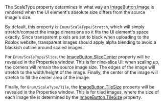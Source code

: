 The ScaleType property determines in what way an [ImageButton.Image](https://developer.roblox.com/en-us/api-reference/property/ImageButton/Image) is rendered when the UI element's absolute size differs from the source image's size.

By default, this property is `Enum/ScaleType/Stretch`, which will simply stretch/compact the image dimensions so it fits the UI element's space exactly. Since transparent pixels are set to black when uploading to the Roblox website, transparent images should apply alpha blending to avoid a blackish outline around scaled images.

For `Enum/ScaleType/Slice`, the [ImageButton.SliceCenter](https://developer.roblox.com/en-us/api-reference/property/ImageButton/SliceCenter) property will be revealed in the Properties window. This is for nine-slice UI: when scaling up, the corners will remain the source image size. The edges of the image will stretch to the width/height of the image. Finally, the center of the image will stretch to fill the center area of the image.

Finally, for `Enum/ScaleType/Tile`, the [ImageButton.TileSize](https://developer.roblox.com/en-us/api-reference/property/ImageButton/TileSize) property will be revealed in the Properties window. This is for tiled images, where the size of each image tile is determined by the [ImageButton.TileSize](https://developer.roblox.com/en-us/api-reference/property/ImageButton/TileSize) property.